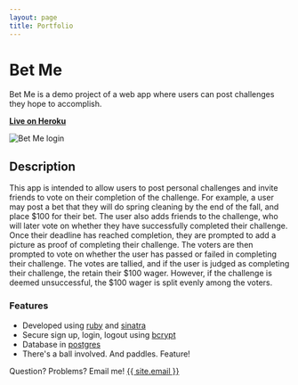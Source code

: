 ```yaml
---
layout: page
title: Portfolio
---
```


# Bet Me

Bet Me is a demo project of a web app where users can post challenges they hope to accomplish.

**[Live on Heroku](https://bet-me.herokuapp.com/)**

![Bet Me login](https://github.com/Vic-Dev/Vic-Dev.github.io/blob/master/assets/Bet-Me-login.png)

## Description

This app is intended to allow users to post personal challenges and invite friends to vote on their completion of the challenge. For example, a user may post a bet that they will do spring cleaning by the end of the fall, and place $100 for their bet. The user also adds friends to the challenge, who will later vote on whether they have successfully completed their challenge. Once their deadline has reached completion, they are prompted to add a picture as proof of completing their challenge. The voters are then prompted to vote on whether the user has passed or failed in completing their challenge. The votes are tallied, and if the user is judged as completing their challenge, the retain their $100 wager. However, if the challenge is deemed unsuccessful, the $100 wager is split evenly among the voters.


### Features

- Developed using [ruby](https://www.ruby-lang.org/en/) and [sinatra](http://www.sinatrarb.com/)
- Secure sign up, login, logout using [bcrypt](https://github.com/codahale/bcrypt-ruby)
- Database in [postgres](https://www.postgresql.org/)
- There's a ball involved. And paddles. Feature!

Question? Problems? Email me! <a href="mailto:{{ site.email }}">{{ site.email }}</a>
